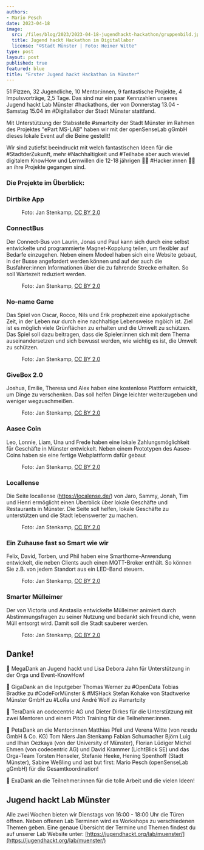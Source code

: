```yaml
---
authors:
- Mario Pesch
date: 2023-04-18
image:
  src: /files/blog/2023/2023-04-18-jugendhackt-hackathon/gruppenbild.jpeg
  title: Jugend hackt Hackathon im Digitallabor
  license: "©Stadt Münster | Foto: Heiner Witte"
type: post
layout: post
published: true
featured: blue
title: "Erster Jugend hackt Hackathon in Münster"
---
```


51 Pizzen, 32 Jugendliche, 10 Mentor:innen, 9 fantastische Projekte, 4 Impulsvorträge, 2,5 Tage. Das sind nur ein paar Kennzahlen unseres Jugend hackt Lab Münster #hackathons, der von Donnerstag 13.04 - Samstag 15.04 im #Digitallabor der Stadt Münster stattfand.

Mit Unterstützung der Stabsstelle #smartcity der Stadt Münster im Rahmen des Projektes "ePart MS-LAB" haben wir mit der openSenseLab gGmbH dieses lokale Event auf die Beine gestellt!

Wir sind zutiefst beeindruckt mit welch fantastischen Ideen für die #StadtderZukunft, mehr #Nachhaltigkeit und #Teilhabe aber auch wieviel digitalem KnowHow und Lernwillen die 12-18 jährigen 👨‍💻 #Hacker:innen 👩‍💻 an ihre Projekte gegangen sind.

### Die Projekte im Überblick:

### Dirtbike App
<figure class="blog">
    <img src="/files/blog/2023/2023-04-18-jugendhackt-hackathon/hackathon_abschluss-8.jpg" alt="">
    <figcaption>Foto: Jan Stenkamp, <a href="https://creativecommons.org/licenses/by/2.0/">CC BY 2.0</a></figcaption>
</figure>

### ConnectBus
Der Connect-Bus von Laurin, Jonas und Paul kann sich durch eine selbst entwickelte und programmierte Magnet-Kopplung teilen, um flexibler auf Bedarfe einzugehen. Neben einem Modeel haben sich eine Website gebaut, in der Busse angefordert werden können und auf der auch die Busfahrer:innen Informationen über die zu fahrende Strecke erhalten. So soll Wartezeit reduziert werden.

<figure class="blog">
    <img src="/files/blog/2023/2023-04-18-jugendhackt-hackathon/hackathon_abschluss-4.jpg" alt="">
    <figcaption>Foto: Jan Stenkamp, <a href="https://creativecommons.org/licenses/by/2.0/">CC BY 2.0</a></figcaption>
</figure>

### No-name Game

Das Spiel von Oscar, Rocco, Nils und Erik prophezeit eine apokalyptische Zeit, in der Leben nur durch eine nachhaltige Lebensweise mgöich ist. Ziel ist es möglich viele Grünflächen zu erhalten und die Umwelt zu schützen. Das Spiel soll dazu beitragen, dass die Spieler:innen sich mit dem Thema auseinandersetzen und sich bewusst werden, wie wichtig es ist, die Umwelt zu schützen.

<figure class="blog">
    <img src="/files/blog/2023/2023-04-18-jugendhackt-hackathon/hackathon_abschluss-6.jpg" alt="">
    <figcaption>Foto: Jan Stenkamp, <a href="https://creativecommons.org/licenses/by/2.0/">CC BY 2.0</a></figcaption>
</figure>

### GiveBox 2.0

Joshua, Emilie, Theresa und Alex haben eine kostenlose Plattform entwicklt, um Dinge zu verschenken. Das soll helfen Dinge leichter weiterzugeben und weniger wegzuschmeißen.

<figure class="blog">
    <img src="/files/blog/2023/2023-04-18-jugendhackt-hackathon/hackathon_abschluss-5.jpg" alt="">
    <figcaption>Foto: Jan Stenkamp, <a href="https://creativecommons.org/licenses/by/2.0/">CC BY 2.0</a></figcaption>
</figure>

### Aasee Coin

Leo, Lonnie, Liam, Una und Frede haben eine lokale Zahlungsmöglichkeit für Geschäfte in Münster entwickelt. Neben einem Prototypen des Aasee-Coins haben sie eine fertige Webplattform dafür gebaut

<figure class="blog">
    <img src="/files/blog/2023/2023-04-18-jugendhackt-hackathon/hackathon_abschluss-7.jpg" alt="">
    <figcaption>Foto: Jan Stenkamp, <a href="https://creativecommons.org/licenses/by/2.0/">CC BY 2.0</a></figcaption>
</figure>

### Locallense

Die Seite locallense (https://localense.de/) von Jaro, Sammy, Jonah, Tim und Henri ermöglicht einen Überblick über lokale Geschäfte und Restaurants in Münster. Die Seite soll helfen, lokale Geschäfte zu unterstützen und die Stadt lebenswerter zu machen. 

<figure class="blog">
    <img src="/files/blog/2023/2023-04-18-jugendhackt-hackathon/hackathon_abschluss-3.jpg" alt="">
    <figcaption>Foto: Jan Stenkamp, <a href="https://creativecommons.org/licenses/by/2.0/">CC BY 2.0</a></figcaption>
</figure>

### Ein Zuhause fast so Smart wie wir

Felix, David, Torben, und Phil haben eine Smarthome-Anwendung entwickelt, die neben Clients auch einen MQTT-Broker enthält. So können Sie z.B. von jedem Standort aus ein LED-Band steuern. 

<figure class="blog">
    <img src="/files/blog/2023/2023-04-18-jugendhackt-hackathon/hackathon_abschluss-1.jpg" alt="">
    <figcaption>Foto: Jan Stenkamp, <a href="https://creativecommons.org/licenses/by/2.0/">CC BY 2.0</a></figcaption>
</figure>

### Smarter Mülleimer

Der von Victoria und Anstasiia entwickelte Mülleimer animiert durch Abstimmungsfragen zu seiner Nutzung und bedankt sich freundliche, wenn Müll entsorgt wird. Damit soll die Stadt sauberer werden.

<figure class="blog">
    <img src="/files/blog/2023/2023-04-18-jugendhackt-hackathon/hackation_abschluss-2.jpg" alt="">
    <figcaption>Foto: Jan Stenkamp, <a href="https://creativecommons.org/licenses/by/2.0/hackathon_abschluss-2">CC BY 2.0</a></figcaption>
</figure>

## Danke!

🙏 MegaDank an Jugend hackt und Lisa Debora Jahn für Unterstützung in der Orga und Event-KnowHow!

🙏 GigaDank an die Inputgeber Thomas Werner zu #OpenData Tobias Bradtke zu #CodeForMünster & #MSHack Stefan Kohake von Stadtwerke Münster GmbH zu #LoRa und André Wolf zu #smartcity

🙏 TeraDank an codecentric AG und Dieter Dirkes für die Unterstützung mit zwei Mentoren und einem Pitch Training für die Teilnehmer:innen.

🙏 PetaDank an die Mentor:innen Matthias Pfeil und Verena Witte (von re:edu GmbH & Co. KG) Tom Niers Jan Stenkamp Fabian Schumacher Björn Luig und Ilhan Oezkaya (von der University of Münster), Florian Lüdiger Michel Ehmen (von codecentric AG) und David Krammer (LichtBlick SE) und das Orga-Team Torsten Henseler, Stefanie Heeke, Hening Spenthoff (Stadt Münster), Sabine Weßling und last but first: Mario Pesch (openSenseLab gGmbH) für die Gesamtkoordination!

🙏 ExaDank an die Teilnehmer:innen für die tolle Arbeit und die vielen Ideen! 

## Jugend hackt Lab Münster
Alle zwei Wochen bieten wir Dienstags von 16:00 - 18:00 Uhr die Türen öffnen. Neben offenen Lab Terminen wird es Workshops zu verschiedenen Themen geben. Eine genaue Übersicht der Termine und Themen findest du auf unserer Lab Website unter: [https://jugendhackt.org/lab/muenster/](https://jugendhackt.org/lab/muenster/)

